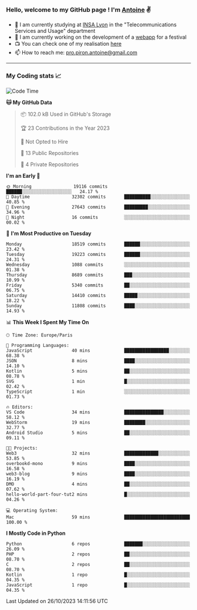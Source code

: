 ### Hello, welcome to my GitHub page ! I'm [Antoine](https://github.com/AntoinePiron) ✌️

- 🌱 I am currently studying at [INSA Lyon](https://www.insa-lyon.fr) in the "Telecommunications Services and Usage" department
- 🔭 I am currently working on the development of a [webapp](https://github.com/24HeuresINSA/Overbookd) for a festival
- 📺 You can check one of my realisation [here](https://astustc.fr)
- 📫 How to reach me: [pro.piron.antoine@gmail.com](mailto:pro.piron.antoine@gmail.com)

---

### My Coding stats 📈
<!--START_SECTION:waka-->
![Code Time](http://img.shields.io/badge/Code%20Time-194%20hrs%2044%20mins-blue)

**🐱 My GitHub Data** 

> 📦 102.0 kB Used in GitHub's Storage 
 > 
> 🏆 23 Contributions in the Year 2023
 > 
> 🚫 Not Opted to Hire
 > 
> 📜 13 Public Repositories 
 > 
> 🔑 4 Private Repositories 
 > 
**I'm an Early 🐤** 

```text
🌞 Morning                19116 commits       ██████░░░░░░░░░░░░░░░░░░░   24.17 % 
🌆 Daytime                32302 commits       ██████████░░░░░░░░░░░░░░░   40.85 % 
🌃 Evening                27643 commits       █████████░░░░░░░░░░░░░░░░   34.96 % 
🌙 Night                  16 commits          ░░░░░░░░░░░░░░░░░░░░░░░░░   00.02 % 
```
📅 **I'm Most Productive on Tuesday** 

```text
Monday                   18519 commits       ██████░░░░░░░░░░░░░░░░░░░   23.42 % 
Tuesday                  19223 commits       ██████░░░░░░░░░░░░░░░░░░░   24.31 % 
Wednesday                1088 commits        ░░░░░░░░░░░░░░░░░░░░░░░░░   01.38 % 
Thursday                 8689 commits        ███░░░░░░░░░░░░░░░░░░░░░░   10.99 % 
Friday                   5340 commits        ██░░░░░░░░░░░░░░░░░░░░░░░   06.75 % 
Saturday                 14410 commits       █████░░░░░░░░░░░░░░░░░░░░   18.22 % 
Sunday                   11808 commits       ████░░░░░░░░░░░░░░░░░░░░░   14.93 % 
```


📊 **This Week I Spent My Time On** 

```text
🕑︎ Time Zone: Europe/Paris

💬 Programming Languages: 
JavaScript               40 mins             █████████████████░░░░░░░░   68.38 % 
JSON                     8 mins              ████░░░░░░░░░░░░░░░░░░░░░   14.10 % 
Kotlin                   5 mins              ██░░░░░░░░░░░░░░░░░░░░░░░   08.78 % 
SVG                      1 min               █░░░░░░░░░░░░░░░░░░░░░░░░   02.42 % 
TypeScript               1 min               ░░░░░░░░░░░░░░░░░░░░░░░░░   01.73 % 

🔥 Editors: 
VS Code                  34 mins             ███████████████░░░░░░░░░░   58.12 % 
WebStorm                 19 mins             ████████░░░░░░░░░░░░░░░░░   32.77 % 
Android Studio           5 mins              ██░░░░░░░░░░░░░░░░░░░░░░░   09.11 % 

🐱‍💻 Projects: 
Web3                     32 mins             █████████████░░░░░░░░░░░░   53.85 % 
overbookd-mono           9 mins              ████░░░░░░░░░░░░░░░░░░░░░   16.58 % 
web3-blog                9 mins              ████░░░░░░░░░░░░░░░░░░░░░   16.19 % 
DMO                      4 mins              ██░░░░░░░░░░░░░░░░░░░░░░░   07.62 % 
hello-world-part-four-tut2 mins              █░░░░░░░░░░░░░░░░░░░░░░░░   04.26 % 

💻 Operating System: 
Mac                      59 mins             █████████████████████████   100.00 % 
```

**I Mostly Code in Python** 

```text
Python                   6 repos             ███████░░░░░░░░░░░░░░░░░░   26.09 % 
PHP                      2 repos             ██░░░░░░░░░░░░░░░░░░░░░░░   08.70 % 
C                        2 repos             ██░░░░░░░░░░░░░░░░░░░░░░░   08.70 % 
Kotlin                   1 repo              █░░░░░░░░░░░░░░░░░░░░░░░░   04.35 % 
JavaScript               1 repo              █░░░░░░░░░░░░░░░░░░░░░░░░   04.35 % 
```




 Last Updated on 26/10/2023 14:11:56 UTC
<!--END_SECTION:waka-->
